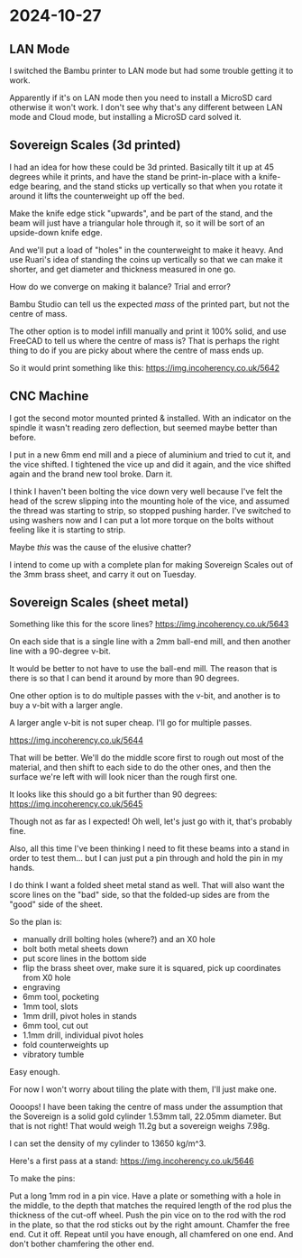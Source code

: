 # 2024-10-27

## LAN Mode

I switched the Bambu printer to LAN mode but had some trouble getting it to work.

Apparently if it's on LAN mode then you need to install a MicroSD card otherwise it won't work. I don't see why
that's any different between LAN mode and Cloud mode, but installing a MicroSD card solved it.

## Sovereign Scales (3d printed)

I had an idea for how these could be 3d printed. Basically tilt it up at 45 degrees while it prints,
and have the stand be print-in-place with a knife-edge bearing, and the stand sticks up vertically
so that when you rotate it around it lifts the counterweight up off the bed.

Make the knife edge stick "upwards", and be part of the stand, and the beam will just have a triangular hole through
it, so it will be sort of an upside-down knife edge.

And we'll put a load of "holes" in the counterweight to make it heavy. And use Ruari's idea of standing the coins
up vertically so that we can make it shorter, and get diameter and thickness measured in one go.

How do we converge on making it balance? Trial and error?

Bambu Studio can tell us the expected *mass* of the printed part, but not the centre of mass.

The other option is to model infill manually and print it 100% solid, and use FreeCAD to tell us where the
centre of mass is? That is perhaps the right thing to do if you are picky about where the centre of mass ends up.

So it would print something like this: https://img.incoherency.co.uk/5642

## CNC Machine

I got the second motor mounted printed & installed. With an indicator on the spindle it wasn't reading zero deflection,
but seemed maybe better than before.

I put in a new 6mm end mill and a piece of aluminium and tried to cut it, and the vice shifted. I tightened the vice
up and did it again, and the vice shifted again and the brand new tool broke. Darn it.

I think I haven't been bolting the vice down very well because I've felt the head of the screw slipping into the mounting
hole of the vice, and assumed the thread was starting to strip, so stopped pushing harder. I've switched to using
washers now and I can put a lot more torque on the bolts without feeling like it is starting to strip.

Maybe *this* was the cause of the elusive chatter?

I intend to come up with a complete plan for making Sovereign Scales out of the 3mm brass sheet, and carry it out
on Tuesday.

## Sovereign Scales (sheet metal)

Something like this for the score lines? https://img.incoherency.co.uk/5643

On each side that is a single line with a 2mm ball-end mill, and then another line with a 90-degree v-bit.

It would be better to not have to use the ball-end mill. The reason that is there is so that I can bend it around
by more than 90 degrees.

One other option is to do multiple passes with the v-bit, and another is to buy a v-bit with a larger angle.

A larger angle v-bit is not super cheap. I'll go for multiple passes.

https://img.incoherency.co.uk/5644

That will be better. We'll do the middle score first to rough out most of the material, and then shift to each side
to do the other ones, and then the surface we're left with will look nicer than the rough first one.

It looks like this should go a bit further than 90 degrees: https://img.incoherency.co.uk/5645

Though not as far as I expected! Oh well, let's just go with it, that's probably fine.

Also, all this time I've been thinking I need to fit these beams into a stand in order to test them... but I can
just put a pin through and hold the pin in my hands.

I do think I want a folded sheet metal stand as well. That will also want the score lines on
the "bad" side, so that the folded-up sides are from the "good" side of the sheet.

So the plan is:

 * manually drill bolting holes (where?) and an X0 hole
 * bolt both metal sheets down
 * put score lines in the bottom side
 * flip the brass sheet over, make sure it is squared, pick up coordinates from X0 hole
 * engraving
 * 6mm tool, pocketing
 * 1mm tool, slots
 * 1mm drill, pivot holes in stands
 * 6mm tool, cut out
 * 1.1mm drill, individual pivot holes
 * fold counterweights up
 * vibratory tumble

Easy enough.

For now I won't worry about tiling the plate with them, I'll just make one.

Oooops! I have been taking the centre of mass under the assumption that the Sovereign is a solid gold cylinder 1.53mm
tall, 22.05mm diameter. But that is not right! That would weigh 11.2g but a sovereign weighs 7.98g.

I can set the density of my cylinder to 13650 kg/m^3.

Here's a first pass at a stand: https://img.incoherency.co.uk/5646

To make the pins:

Put a long 1mm rod in a pin vice. Have a plate or something with a hole in the middle, to the depth that matches
the required length of the rod plus the thickness of the cut-off wheel. Push the pin vice on to the rod with the rod in the
plate, so that the rod sticks out by the right amount. Chamfer the free end. Cut it off. Repeat until you have
enough, all chamfered on one end. And don't bother chamfering the other end.
